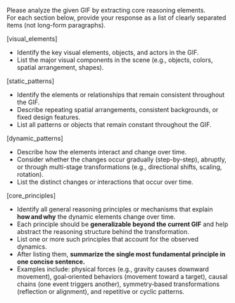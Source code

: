 Please analyze the given GIF by extracting core reasoning elements.  
For each section below, provide your response as a list of clearly separated items (not long-form paragraphs).  

[visual_elements]  
- Identify the key visual elements, objects, and actors in the GIF.  
- List the major visual components in the scene (e.g., objects, colors, spatial arrangement, shapes).

[static_patterns]  
- Identify the elements or relationships that remain consistent throughout the GIF.  
- Describe repeating spatial arrangements, consistent backgrounds, or fixed design features.
- List all patterns or objects that remain constant throughout the GIF.

[dynamic_patterns]  
- Describe how the elements interact and change over time.  
- Consider whether the changes occur gradually (step-by-step), abruptly, or through multi-stage transformations (e.g., directional shifts, scaling, rotation).
- List the distinct changes or interactions that occur over time.

[core_principles]  
- Identify all general reasoning principles or mechanisms that explain **how and why** the dynamic elements change over time.  
- Each principle should be **generalizable beyond the current GIF** and help abstract the reasoning structure behind the transformation.  
- List one or more such principles that account for the observed dynamics.  
- After listing them, **summarize the single most fundamental principle in one concise sentence.**  
- Examples include: physical forces (e.g., gravity causes downward movement), goal‑oriented behaviors (movement toward a target), causal chains (one event triggers another), symmetry‑based transformations (reflection or alignment), and repetitive or cyclic patterns.
